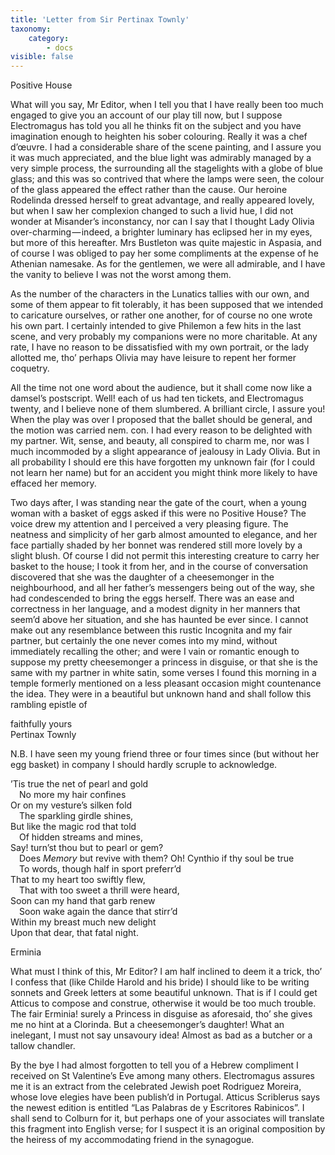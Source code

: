 ```yaml
---
title: 'Letter from Sir Pertinax Townly'
taxonomy:
    category:
        - docs
visible: false
---
```


Positive House

What will you say, Mr Editor, when I tell you that I have really been too much engaged to give you an account of our play till now, but I suppose Electromagus has told you all he thinks fit on the subject and you have imagination enough to heighten his sober colouring. Really it was a chef d’œuvre. I had a considerable share of the scene painting, and I assure you it was much appreciated, and the blue light was admirably managed by a very simple process, the surrounding all the stagelights with a globe of blue glass; and this was so contrived that where the lamps were seen, the colour of the glass appeared the effect rather than the cause. Our heroine Rodelinda dressed herself to great advantage, and really appeared lovely, but when I saw her complexion changed to such a livid hue, I did not wonder at Misander’s inconstancy, nor can I say that I thought Lady Olivia over-charming — indeed, a brighter luminary has eclipsed her in my eyes, but more of this hereafter. Mrs Bustleton was quite majestic in Aspasia, and of course I was obliged to pay her some compliments at the expense of he Athenian namesake. As for the gentlemen, we were all admirable, and I have the vanity to believe I was not the worst among them.  

As the number of the characters in the Lunatics tallies with our own, and some of them appear to fit tolerably, it has been supposed that we intended to caricature ourselves, or rather one another, for of course no one wrote his own part. I certainly intended to give Philemon a few hits in the last scene, and very probably my companions were no more charitable. At any rate, I have no reason to be dissatisfied with my own portrait, or the lady allotted me, tho’ perhaps Olivia may have leisure to repent her former coquetry.

All the time not one word about the audience, but it shall come now like a damsel’s postscript. Well! each of us had ten tickets, and Electromagus twenty, and I believe none of them slumbered. A brilliant circle, I assure you! When the play was over I proposed that the ballet should be general, and the motion was carried nem. con. I had every reason to be delighted with my partner. Wit, sense, and beauty, all conspired to charm me, nor was I much incommoded by a slight appearance of jealousy in Lady Olivia. But in all probability I should ere this have forgotten my unknown fair (for I could not learn her name) but for an accident you might think more likely to have effaced her memory.

Two days after, I was standing near the gate of the court, when a young woman with a basket of eggs asked if this were no Positive House? The voice drew my attention and I perceived a very pleasing figure. The neatness and simplicity of her garb almost amounted to elegance, and her face partially shaded by her bonnet was rendered still more lovely by a slight blush. Of course I did not permit this interesting creature to carry her basket to the house; I took it from her, and in the course of conversation discovered that she was the daughter of a cheesemonger in the neighbourhood, and all her father’s messengers being out of the way, she had condescended to bring the eggs herself. There was an ease and correctness in her language, and a modest dignity in her manners that seem’d above her situation, and she has haunted be ever since. I cannot make out any resemblance between this rustic Incognita and my fair partner, but certainly the one never comes into my mind, without immediately recalling the other; and were I vain or romantic enough to suppose my pretty cheesemonger a princess in disguise, or that she is the same with my partner in white satin, some verses I found this morning in a temple formerly mentioned on a less pleasant occasion might countenance the idea. They were in a beautiful but unknown hand and shall follow this rambling epistle of  

faithfully yours  
Pertinax Townly

N.B. I have seen my young friend three or four times since (but without her egg basket) in company I should hardly scruple to acknowledge.

’Tis true the net of pearl and gold  
&emsp;No more my hair confines  
Or on my vesture’s silken fold  
&emsp;The sparkling girdle shines,  
But like the magic rod that told  
&emsp;Of hidden streams and mines,  
Say! turn’st thou but to pearl or gem?  
&emsp;Does *Memory* but revive with them?
Oh! Cynthio if thy soul be true  
&emsp;To words, though half in sport preferr’d  
That to my heart too swiftly flew,  
&emsp;That with too sweet a thrill were heard,  
Soon can my hand that garb renew  
&emsp;Soon wake again the dance that stirr’d  
Within my breast much new delight  
Upon that dear, that fatal night.

Erminia

What must I think of this, Mr Editor? I am half inclined to deem it a trick, tho’ I confess that (like Childe Harold and his bride) I should like to be writing sonnets and Greek letters at some beautiful unknown. That is if I could get Atticus to compose and construe, otherwise it would be too much trouble. The fair Erminia! surely a Princess in disguise as aforesaid, tho’ she gives me no hint at a Clorinda. But a cheesemonger’s daughter! What an inelegant, I must not say unsavoury idea! Almost as bad as a butcher or a tallow chandler.

By the bye I had almost forgotten to tell you of a Hebrew compliment I received on St Valentine’s Eve among many others. Electromagus assures me it is an extract from the celebrated Jewish poet Rodriguez Moreira, whose love elegies have been publish’d in Portugal. Atticus Scriblerus says the newest edition is entitled “Las Palabras de y Escritores Rabinicos”. I shall send to Colburn for it, but perhaps one of your associates will translate this fragment into English verse; for I suspect it is an original composition by the heiress of my accommodating friend in the synagogue.